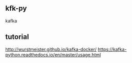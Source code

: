 ## kfk-py
kafka

## tutorial

http://wurstmeister.github.io/kafka-docker/
https://kafka-python.readthedocs.io/en/master/usage.html
